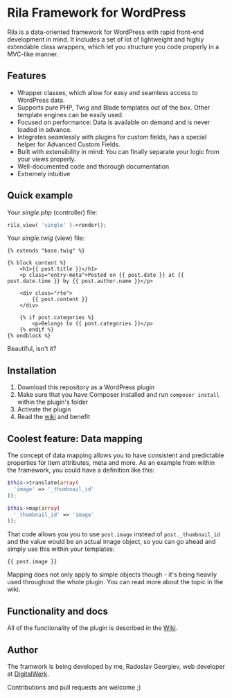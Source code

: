 # Rila Framework for WordPress
Rila is a data-oriented framework for WordPress with rapid front-end development in mind. It includes a set of lot of lightweight and highly extendable class wrappers, which let you structure you code properly in a MVC-like manner.

## Features
- Wrapper classes, which allow for easy and seamless access to WordPress data.
- Supports pure PHP, Twig and Blade templates out of the box. Other template engines can be easily used.
- Focused on performance: Data is available on demand and is never loaded in advance.
- Integrates seamlessly with plugins for custom fields, has a special helper for Advanced Custom Fields.
- Built with extensibility in mind: You can finally separate your logic from your views properly.
- Well-documented code and thorough documentation
- Extremely intuitive

## Quick example
Your *single.php* (controller) file:

```php
rila_view( 'single' )->render();
```

Your *single.twig* (view) file:
```twig
{% extends "base.twig" %}

{% block content %}
	<h1>{{ post.title }}</h1>
	<p class="entry-meta">Posted on {{ post.date }} at {{ post.date.time }} by {{ post.author.name }}</p>

	<div class="rte">
		{{ post.content }}
	</div>

	{% if post.categories %}
		<p>Belongs to {{ post.categories }}</p>
	{% endif %}
{% endblock %}
```

Beautiful, isn't it?

## Installation
1. Download this repository as a WordPress plugin
2. Make sure that you have Composer installed and run `composer install` within the plugin's folder
3. Activate the plugin
4. Read the [wiki](https://github.com/RadoslavGeorgiev/rila-framework/wiki) and benefit

## Coolest feature: Data mapping
The concept of data mapping allows you to have consistent and predictable properties for item attributes, meta and more. As an example from within the framework, you could have a definition like this:

```php
$this->translate(array(
  'image' => '_thumbnail_id'
));

$this->map(array(
  '_thumbnail_id' => 'image'
));
```

That code allows you you to use `post.image` instead of `post._thumbnail_id` and the value would be an actual image object, so you can go ahead and simply use this within your templates:

```twig
{{ post.image }}
```

Mapping does not only apply to simple objects though - it's being heavily used throughout the whole plugin. You can read more about the topic in the wiki.

## Functionality and docs
All of the functionality of the plugin is described in the [Wiki](https://github.com/RadoslavGeorgiev/rila-framework/wiki).

## Author
The framwork is being developed by me, Radoslav Georgiev, web developer at [DigitalWerk](https://www.digitalwerk.agency).

Contributions and pull requests are welcome ;)
